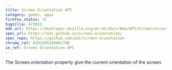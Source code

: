 ```yaml
---
title: Screen Orientation API
category: games, apps
firefox_status: 15
bugzilla: 673922
mdn_url: https://developer.mozilla.org/en-US/docs/Web/API/Screen/orientation
spec_url: https://w3c.github.io/screen-orientation/
spec_repo: https://github.com/w3c/screen-orientation
chrome_ref: 6191285283061760
ie_ref: Screen Orientation API
---
```


The Screen.orientation property give the current orientation of the screen.
